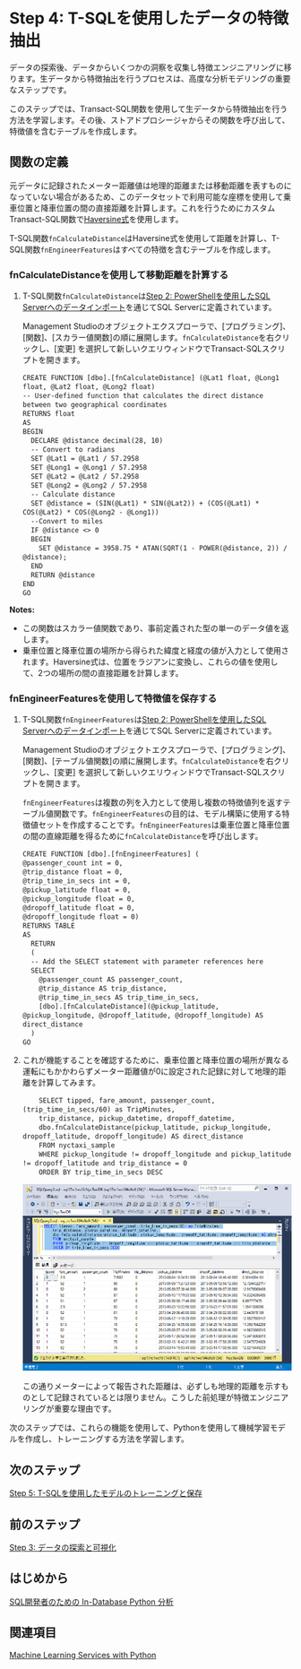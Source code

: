 # Step 4: T-SQLを使用したデータの特徴抽出

データの探索後、データからいくつかの洞察を収集し特徴エンジニアリングに移ります。生データから特徴抽出を行うプロセスは、高度な分析モデリングの重要なステップです。

このステップでは、Transact-SQL関数を使用して生データから特徴抽出を行う方法を学習します。その後、ストアドプロシージャからその関数を呼び出して、特徴値を含むテーブルを作成します。

## 関数の定義

元データに記録されたメーター距離値は地理的距離または移動距離を表すものになっていない場合があるため、このデータセットで利用可能な座標を使用して乗車位置と降車位置の間の直接距離を計算します。これを行うためにカスタムTransact-SQL関数で[Haversine式](https://en.wikipedia.org/wiki/Haversine_formula)を使用します。

T-SQL関数`fnCalculateDistance`はHaversine式を使用して距離を計算し、T-SQL関数`fnEngineerFeatures`はすべての特徴を含むテーブルを作成します。

### fnCalculateDistanceを使用して移動距離を計算する

1.  T-SQL関数`fnCalculateDistance`は[Step 2: PowerShellを使用したSQL Serverへのデータインポート](sqldev-py2-import-data-to-sql-server-using-powershell.md)を通じてSQL Serverに定義されています。

    Management Studioのオブジェクトエクスプローラで、[プログラミング]、[関数]、[スカラー値関数]の順に展開します。`fnCalculateDistance`を右クリックし、[変更] を選択して新しいクエリウィンドウでTransact-SQLスクリプトを開きます。
  
    ```SQL:fnCalculateDistance
    CREATE FUNCTION [dbo].[fnCalculateDistance] (@Lat1 float, @Long1 float, @Lat2 float, @Long2 float)
    -- User-defined function that calculates the direct distance between two geographical coordinates
    RETURNS float
    AS
    BEGIN
      DECLARE @distance decimal(28, 10)
      -- Convert to radians
      SET @Lat1 = @Lat1 / 57.2958
      SET @Long1 = @Long1 / 57.2958
      SET @Lat2 = @Lat2 / 57.2958
      SET @Long2 = @Long2 / 57.2958
      -- Calculate distance
      SET @distance = (SIN(@Lat1) * SIN(@Lat2)) + (COS(@Lat1) * COS(@Lat2) * COS(@Long2 - @Long1))
      --Convert to miles
      IF @distance <> 0
      BEGIN
        SET @distance = 3958.75 * ATAN(SQRT(1 - POWER(@distance, 2)) / @distance);
      END
      RETURN @distance
    END
    GO
    ```
**Notes:**

- この関数はスカラー値関数であり、事前定義された型の単一のデータ値を返します。
- 乗車位置と降車位置の場所から得られた緯度と経度の値が入力として使用されます。Haversine式は、位置をラジアンに変換し、これらの値を使用して、2つの場所の間の直接距離を計算します。

### fnEngineerFeaturesを使用して特徴値を保存する

1.  T-SQL関数`fnEngineerFeatures`は[Step 2: PowerShellを使用したSQL Serverへのデータインポート](sqldev-py2-import-data-to-sql-server-using-powershell.md)を通じてSQL Serverに定義されています。

    Management Studioのオブジェクトエクスプローラで、[プログラミング]、[関数]、[テーブル値関数]の順に展開します。`fnCalculateDistance`を右クリックし、[変更] を選択して新しいクエリウィンドウでTransact-SQLスクリプトを開きます。
    
    `fnEngineerFeatures`は複数の列を入力として使用し複数の特徴値列を返すテーブル値関数です。`fnEngineerFeatures`の目的は、モデル構築に使用する特徴値セットを作成することです。`fnEngineerFeatures`は乗車位置と降車位置の間の直線距離を得るために`fnCalculateDistance`を呼び出します。
  
    ```
    CREATE FUNCTION [dbo].[fnEngineerFeatures] (
    @passenger_count int = 0,
    @trip_distance float = 0,
    @trip_time_in_secs int = 0,
    @pickup_latitude float = 0,
    @pickup_longitude float = 0,
    @dropoff_latitude float = 0,
    @dropoff_longitude float = 0)
    RETURNS TABLE
    AS
      RETURN
      (
      -- Add the SELECT statement with parameter references here
      SELECT
        @passenger_count AS passenger_count,
        @trip_distance AS trip_distance,
        @trip_time_in_secs AS trip_time_in_secs,
        [dbo].[fnCalculateDistance](@pickup_latitude, @pickup_longitude, @dropoff_latitude, @dropoff_longitude) AS direct_distance
      )
    GO
    ```

2. これが機能することを確認するために、乗車位置と降車位置の場所が異なる運転にもかかわらずメーター距離値が0に設定された記録に対して地理的距離を計算してみます。

    ```SQL:T-SQL
        SELECT tipped, fare_amount, passenger_count,(trip_time_in_secs/60) as TripMinutes,
        trip_distance, pickup_datetime, dropoff_datetime,
        dbo.fnCalculateDistance(pickup_latitude, pickup_longitude,  dropoff_latitude, dropoff_longitude) AS direct_distance
        FROM nyctaxi_sample
        WHERE pickup_longitude != dropoff_longitude and pickup_latitude != dropoff_latitude and trip_distance = 0
        ORDER BY trip_time_in_secs DESC
    ```
    
    ![result4-1](media/sqldev-python-step4-1-gho9o9.png "result4-1")
    
    この通りメーターによって報告された距離は、必ずしも地理的距離を示すものとして記録されているとは限りません。こうした前処理が特徴エンジニアリングが重要な理由です。
    
次のステップでは、これらの機能を使用して、Pythonを使用して機械学習モデルを作成し、トレーニングする方法を学習します。

## 次のステップ

[Step 5: T-SQLを使用したモデルのトレーニングと保存](sqldev-py5-train-and-save-a-model-using-t-sql.md)

## 前のステップ

[Step 3: データの探索と可視化](sqldev-py3-explore-and-visualize-the-data.md)

## はじめから

[SQL開発者のための In-Database Python 分析](sqldev-in-database-python-for-sql-developers.md)

## 関連項目

[Machine Learning Services with Python](https://docs.microsoft.com/en-us/sql/advanced-analytics/python/sql-server-python-services)

<!--
---
title: "Step 4: Create Data Features using T-SQL  | Microsoft Docs"
ms.custom: ""
ms.date: "05/25/2017"
ms.prod: "sql-server-2017"
ms.reviewer: ""
ms.suite: ""
ms.technology: 
  - "r-services"
ms.tgt_pltfrm: ""
ms.topic: "article"
applies_to: 
  - "SQL Server 2017"
dev_langs: 
  - "Python"
  - "TSQL"
ms.assetid: 
caps.latest.revision: 2
author: "jeannt"
ms.author: "jeannt"
manager: "jhubbard"
---
# Step 4: Create Data Features using T-SQL

After data exploration, you have collected some insights from the data, and are ready to move on to *feature engineering*. This process of creating features from the raw data can be a critical step in advanced analytics modeling.

In this step, you'll learn how to create features from raw data by using a [!INCLUDE[tsql](../../includes/tsql-md.md)] function. You'll then call that function from a stored procedure to create a table that contains the feature values.

## Define the Function

The distance values reported in the original data are based on the reported meter distance, and don't necessarily represent geographical distance or distance traveled. Therefore, you'll need to calculate the direct distance between the pick-up and drop-off points, by using the coordinates available in the source NYC Taxi dataset. You can do this by using the [Haversine formula](https://en.wikipedia.org/wiki/Haversine_formula) in a custom [!INCLUDE[tsql](../../includes/tsql-md.md)] function.

You'll use one custom T-SQL function, _fnCalculateDistance_, to compute the distance using the Haversine formula, and use a second custom T-SQL function, _fnEngineerFeatures_, to create a table containing all the features.

### Calculate trip distance using fnCalculateDistance

1.  The function _fnCalculateDistance_ should have been downloaded and registered with [!INCLUDE[ssNoVersion](../../includes/ssnoversion-md.md)] as part of the preparation for this walkthrough. Take a minute to review the code.
  
    In [!INCLUDE[ssManStudio](../../includes/ssmanstudio-md.md)], expand **Programmability**, expand **Functions** and then **Scalar-valued functions**.
    Right-click _fnCalculateDistance_, and select **Modify** to open the [!INCLUDE[tsql](../../includes/tsql-md.md)] script in a new query window.
  
    ```SQL
    CREATE FUNCTION [dbo].[fnCalculateDistance] (@Lat1 float, @Long1 float, @Lat2 float, @Long2 float)
    -- User-defined function that calculates the direct distance between two geographical coordinates
    RETURNS float
    AS
    BEGIN
      DECLARE @distance decimal(28, 10)
      -- Convert to radians
      SET @Lat1 = @Lat1 / 57.2958
      SET @Long1 = @Long1 / 57.2958
      SET @Lat2 = @Lat2 / 57.2958
      SET @Long2 = @Long2 / 57.2958
      -- Calculate distance
      SET @distance = (SIN(@Lat1) * SIN(@Lat2)) + (COS(@Lat1) * COS(@Lat2) * COS(@Long2 - @Long1))
      --Convert to miles
      IF @distance <> 0
      BEGIN
        SET @distance = 3958.75 * ATAN(SQRT(1 - POWER(@distance, 2)) / @distance);
      END
      RETURN @distance
    END
    GO
    ```
**Notes:**

- The function is a scalar-valued function, returning a single data value of a predefined type.
- It takes latitude and longitude values as inputs, obtained from trip pick-up and drop-off locations. The Haversine formula converts locations to radians and uses those values to compute the direct distance in miles between those two locations.

To add the computed value to a table that can be used for training the model, you'll use another function, _fnEngineerFeatures_.

### Save the features using _fnEngineerFeatures_

1.  Take a minute to review the code for the custom T-SQL function, _fnEngineerFeatures_, which should have been created for you as part of the preparation for this walkthrough.
  
    This function is a table-valued function that takes multiple columns as inputs, and outputs a table with multiple feature columns.  The purpose of this function is to create a feature set for use in building a model. The function _fnEngineerFeatures_ calls the previously created T-SQL function, _fnCalculateDistance_, to get the direct distance between pickup and dropoff locations.
  
    ```
    CREATE FUNCTION [dbo].[fnEngineerFeatures] (
    @passenger_count int = 0,
    @trip_distance float = 0,
    @trip_time_in_secs int = 0,
    @pickup_latitude float = 0,
    @pickup_longitude float = 0,
    @dropoff_latitude float = 0,
    @dropoff_longitude float = 0)
    RETURNS TABLE
    AS
      RETURN
      (
      -- Add the SELECT statement with parameter references here
      SELECT
        @passenger_count AS passenger_count,
        @trip_distance AS trip_distance,
        @trip_time_in_secs AS trip_time_in_secs,
        [dbo].[fnCalculateDistance](@pickup_latitude, @pickup_longitude, @dropoff_latitude, @dropoff_longitude) AS direct_distance
      )
    GO
    ```
  
2. To verify that this function works, you can use it to calculate the geographical distance for those trips where the metered distance was 0 but the pick-up and drop-off locations were different.
  
    ```
        SELECT tipped, fare_amount, passenger_count,(trip_time_in_secs/60) as TripMinutes,
        trip_distance, pickup_datetime, dropoff_datetime,
        dbo.fnCalculateDistance(pickup_latitude, pickup_longitude,  dropoff_latitude, dropoff_longitude) AS direct_distance
        FROM nyctaxi_sample
        WHERE pickup_longitude != dropoff_longitude and pickup_latitude != dropoff_latitude and trip_distance = 0
        ORDER BY trip_time_in_secs DESC
    ```
  
    As you can see, the distance reported by the meter doesn't always correspond to geographical distance. This is why feature engineering is important.

In the next step, you'll learn how to use these data features to create and train a machine learning model using Python.

## Next Step

[Step 5: Train and Save a Model using T-SQL](sqldev-py5-train-and-save-a-model-using-t-sql.md)

## Previous Step

[Step 3: Explore and Visualize the Data](sqldev-py3-explore-and-visualize-the-data.md)

## See Also

[Machine Learning Services with Python](../python/sql-server-python-services.md)

-->